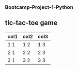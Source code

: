 ### Bootcamp-Project-1-Python
## tic-tac-toe game
| col1 | col2 | col3 |
| ----- | ----- | ----- |
  | 1 1 | 1 2 | 1 3 |
  | 2 1 | 2 2 | 2 3 |
  | 3 1 | 3 2 | 3 3 |
